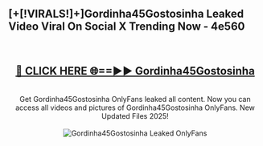 <h2>[+[!VIRALS!]+]Gordinha45Gostosinha Leaked Video Viral On Social X Trending Now - 4e560</h2>
<br>
<div align="center">
<h2><a href="https://libra.edu.pl?Gordinha45Gostosinha" rel="nofollow">🔴 CLICK HERE 🌐==►► Gordinha45Gostosinha</a></h2>
<br>
Get Gordinha45Gostosinha OnlyFans leaked all content. Now you can access all videos and pictures of Gordinha45Gostosinha OnlyFans. New Updated Files 2025!
<br>
<br>
<a href="https://libra.edu.pl?Gordinha45Gostosinha" rel="nofollow" data-target="animated-image.originalLink"><img src="https://i.ibb.co.com/WyWwxjT/player-gif2.gif" alt="Gordinha45Gostosinha Leaked OnlyFans" style="max-width: 100%; display: inline-block;" data-target="animated-image.originalImage"></a>
</div>
<br>